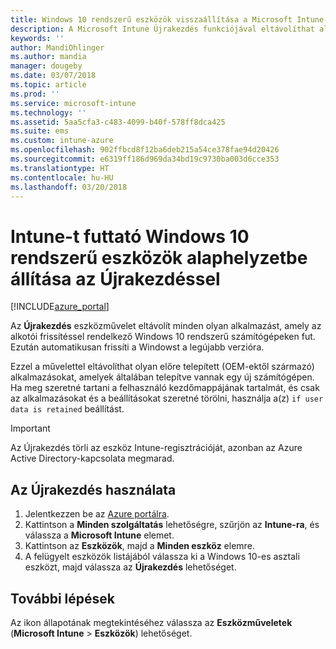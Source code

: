 ```yaml
---
title: Windows 10 rendszerű eszközök visszaállítása a Microsoft Intune-nal – Azure | Microsoft Docs
description: A Microsoft Intune Újrakezdés funkciójával eltávolíthat alkalmazásokat Windows 10 rendszerű számítógépekről.
keywords: ''
author: MandiOhlinger
ms.author: mandia
manager: dougeby
ms.date: 03/07/2018
ms.topic: article
ms.prod: ''
ms.service: microsoft-intune
ms.technology: ''
ms.assetid: 5aa5cfa3-c483-4099-b40f-578ff8dca425
ms.suite: ems
ms.custom: intune-azure
ms.openlocfilehash: 902ffbcd8f12ba6deb215a54ce378fae94d20426
ms.sourcegitcommit: e6319ff186d969da34bd19c9730ba003d6cce353
ms.translationtype: HT
ms.contentlocale: hu-HU
ms.lasthandoff: 03/20/2018
---
```

# <a name="use-fresh-start-to-reset-windows-10-devices-with-intune"></a>Intune-t futtató Windows 10 rendszerű eszközök alaphelyzetbe állítása az Újrakezdéssel


[!INCLUDE[azure_portal](./includes/azure_portal.md)]

Az **Újrakezdés** eszközművelet eltávolít minden olyan alkalmazást, amely az alkotói frissítéssel rendelkező Windows 10 rendszerű számítógépeken fut. Ezután automatikusan frissíti a Windowst a legújabb verzióra.

Ezzel a művelettel eltávolíthat olyan előre telepített (OEM-ektől származó) alkalmazásokat, amelyek általában telepítve vannak egy új számítógépen. Ha meg szeretné tartani a felhasználó kezdőmappájának tartalmát, és csak az alkalmazásokat és a beállításokat szeretné törölni, használja a(z) `if user data is retained` beállítást.

> [!IMPORTANT]
> Az Újrakezdés törli az eszköz Intune-regisztrációját, azonban az Azure Active Directory-kapcsolata megmarad.

## <a name="use-fresh-start"></a>Az Újrakezdés használata

1. Jelentkezzen be az [Azure portálra](https://portal.azure.com).
2. Kattintson a **Minden szolgáltatás** lehetőségre, szűrjön az **Intune-ra**, és válassza a **Microsoft Intune** elemet.
3. Kattintson az **Eszközök**, majd a **Minden eszköz** elemre.
4. A felügyelt eszközök listájából válassza ki a Windows 10-es asztali eszközt, majd válassza az **Újrakezdés** lehetőséget.

## <a name="next-steps"></a>További lépések

Az ikon állapotának megtekintéséhez válassza az **Eszközműveletek** (**Microsoft Intune** > **Eszközök**) lehetőséget.
